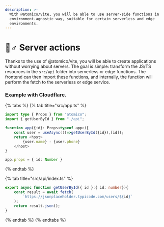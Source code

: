 ```yaml
---
description: >-
  With @atomico/vite, you will be able to use server-side functions in an
  environment-agnostic way, suitable for certain serverless and edge
  environments.
---
```


# 🧙♂ Server actions

Thanks to the use of @atomico/vite, you will be able to create applications without worrying about servers. The goal is simple: transform the JS/TS resources in the `src/api` folder into serverless or edge functions. The frontend can then import these functions, and internally, the function will perform the fetch to the serverless or edge service.&#x20;

### Example with Cloudflare.

{% tabs %}
{% tab title="src/app.ts" %}
```typescript
import type { Props } from "atomico";
import { getUserById } from "./api";

function app({id}: Props<typeof app>){
    const user = useAsync(()=>getUserById({id}),[id]);
    return <host>
        {user.name} - {user.phone}
    </host>
}

app.props = { id: Number }
```
{% endtab %}

{% tab title="src/api/index.ts" %}
```typescript
export async function getUserById({ id }:{ id: number}){
    const result = await fetch(
        `https://jsonplaceholder.typicode.com/users/${id}`
    );
    return result.json();
}
```
{% endtab %}
{% endtabs %}
